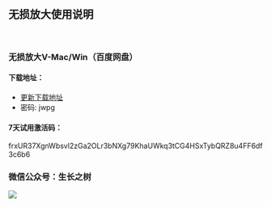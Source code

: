 
## 无损放大使用说明
<br>

### 无损放大V-Mac/Win（百度网盘）

#### 下载地址：
- [更新下载地址](https://pan.baidu.com/s/11hfZ0WtqiJHZDI8lQc3rhg)
- 密码: jwpg

#### 7天试用激活码：
<g>frxUR37XgnWbsvl2zGa2OLr3bNXg79KhaUWkq3tCG4HSxTybQRZ8u4FF6df3c6b6
### 微信公众号：生长之树
![](https://jasonmin.github.io/newsky/assets/qrcode_for.jpg)

<head>
    <link rel="stylesheet" type="text/css" href="style.css">
</head>